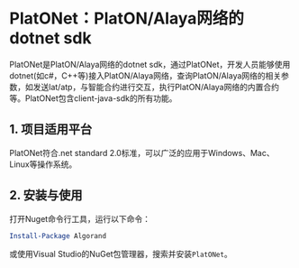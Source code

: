 # PlatONet：PlatON/Alaya网络的dotnet sdk

PlatONet是PlatON/Alaya网络的dotnet sdk，通过PlatONet，开发人员能够使用dotnet(如c#，C++等)接入PlatON/Alaya网络，查询PlatON/Alaya网络的相关参数，如发送lat/atp，与智能合约进行交互，执行PlatON/Alaya网络的内置合约等。PlatONet包含client-java-sdk的所有功能。

## 1. 项目适用平台

PlatONet符合.net standard 2.0标准，可以广泛的应用于Windows、Mac、Linux等操作系统。

## 2. 安装与使用

打开Nuget命令行工具，运行以下命令：

```powershell
Install-Package Algorand
```

或使用Visual Studio的NuGet包管理器，搜索并安装`PlatONet`。
